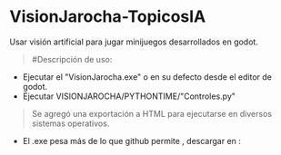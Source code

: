 # VisionJarocha-TopicosIA
Usar visión artificial para jugar minijuegos desarrollados en godot.


> #Descripción de uso:
  * Ejecutar el "VisionJarocha.exe" o en su defecto desde el editor de godot.
  * Ejecutar VISIONJAROCHA/PYTHONTIME/"Controles.py"


>Se agregó una exportación a HTML para ejecutarse en diversos sistemas operativos.

* El .exe pesa más de lo que github permite , descargar en :

